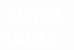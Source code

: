# egypt-tours
<!DOCTYPE html>
<html>
    <head>
        <!-- title of web page-->
        <title>EGY TOURS</title>
        <!--description and keywords of page-->
        <meta charset="UTF-8"/>
        <meta name="description" content="travel to egypt discover anncient egypt and enjoy the sea trips and safari in desert"/>
        <meta name="keywords" content="travel, egypt tours, luxor, pyramids, hurghada, sharm elshik, safari, desert"/>
        <meta name="robots" content="nofollow"/>
        <meta name="viewport" content="width=device-width, initial-scale=1.0"/>
        <meta name="author" content="mohamed saad"/>
        <meta http-equiv="pragma" content="no-cache"/>
        <!--links of stylesheet and frameworks external-->
        <link rel="stylesheet" href="css-stylesheet/styleesheet.css" type="text/css"/>
        <!--stylesheet internal-->
        <style type="text/css">
        @font-face{
    src: url("../fonts/Sen/Sen-Bold.ttf");
    font-family: "mom";
    font-weight: 600;
}
@font-face{
    src: url("../fonts/Sen/Sen-ExtraBold.ttf");
    font-family: "mom";
    font-weight: 900;
}
@font-face{
    src: url("../fonts/Sen/Sen-Regular.ttf");
    font-family: "mom";
    font-weight: 200;
}
body{
    font-size: 16px;
    font-family:"mom", sans-serif;
    font-weight: 200;
    text-align: center;
    margin: 0px;
    
}
/*  header display flex*/
header{
    display: flex;
    flex-direction: row;
    flex-wrap: nowrap;
    justify-content: space-between;
}
/* nav bar style*/
#nav{
    width:80%;
    max-width: 700px;
    display: flex;
    flex-direction: row;
    justify-content: space-evenly;
    align-content: center;
    margin: 10px;
    padding: 10px;
    box-sizing: border-box;
}
li{
    align-self:center;
    list-style: none;
    width:20%;
    max-width: 150px;
    min-width: 100px;
    margin: 5px;
    padding: 5px;
    box-sizing: border-box;
   
}
a{
    font-family: "mom", sans-serif;
    font-weight: 600;
    text-decoration: none;
    transition-property:border ;
    transition-duration: 1s;
    transition-timing-function: cubic-bezier(0.1, 0.82, 0.165, 1);
}
a:link{
    color: rgb(0, 0, 0);
}
a:visited{
    color: rgb(4, 17, 84);
}
#nav a:hover{
    border-bottom:5px solid black;
    padding-bottom: 5px;
}
a img{
   vertical-align: bottom;
   margin-right:10px ;
}
/* signup button*/
#sign-up{
    border-radius:20px 20px;
    background-color: rgb(12, 12, 203);
    font-family: "mom", sans-serif;
    font-weight: 600;
}
#sign-up a{
    color: white;
    vertical-align: middle;
}
#sign-up a:hover {
    border: 0px;
    background-color: rgb(7, 7, 97);
}
/*logo of page*/
#logo{
    text-align: left;
    width: 30%;
    max-width: 100px;
    min-width: 70px;
    margin: 10px;
    padding: 10px;
    box-sizing: border-box;
}
#logo img{
    width:100%;
}
/* body contnet search*/
#intro{
    width: 100%;
    height: 500px;
    background-image: url("../images/giza-2.jpg");
    background-repeat: no-repeat;
    background-size:cover;
    
}

form{
    margin: 10px auto ;
}
#search-1{
    width: 70%;
    max-width: 700px;
    min-width: 400px;
    max-height: 80px;
    min-height: 60px;
    text-align: left;
    padding-left: 60px;
    margin: 40px;
    border-radius: 30px;
    box-sizing: border-box;
    font-family: "mom", sans-serif;
    font-weight: 600;
    font-size: 1.2em;
    background-image: url("../images/icons/search-1.png");
    background-repeat: no-repeat;
    background-position: 15px 15px;
    color: black;
}
#search-2{
    width:100px;
    text-align: center;
    font-family: "mom", sans-serif;
    font-size: 1.2em;
    font-weight: 600;
    color: white;
    background-color: blue;
    border-radius: 20px;
    max-height: 60px;
    min-height: 40px;
}
h1{
    position: relative;
    top:50px;
    left: 200px;
    width: 50%;
    max-width: 500px;
    min-width: 300px;
    padding: 20px;
    box-sizing: border-box;
    text-align: left;
    font-family: "mom", sans-serif;
    font-weight: 900;
    font-size: 3em;
    color: white;
}
/* fig-1 first figure of images */
h2{
    text-align: left;
    font-size: 2em;
    font-family: "mom", sans-serif;
    font-weight: 600;
    margin: 30px;
    padding: 30px;
    box-sizing: border-box;
}
.fig-1{
    display:flex;
    flex-direction: row;
    flex-wrap: wrap;
    justify-content:flex-start;
    margin: 20px;
    padding: 20px;
    box-sizing: border-box;
}
.trips{
    position: relative;
    text-align: left;
    display: flex;
    flex-direction: column;
    align-content: space-between;
    width: 20%;
    height: 100%;
    max-width: 500px;
    min-width: 250px;
    max-height: 800px;
    min-height: 500px;
    margin: 20px;
    padding: 20px;
    box-sizing: border-box;
    box-shadow: 3px 3px 5px 5px rgb(166, 164, 164);
    border-radius:20px ;
    
}
.trips img{
    align-items: flex-start;
    width: 100%;
    max-width: 250;
    min-width: 200px;
    max-height: 250px;
    min-height: 200px;
    border-radius: 10px;   
}

.pra{
    position: absolute;
    top: 220px;
    align-items:center;
    margin: 10px;
    padding: 10px;
}
/*Avaliable activites in egypt*/
.activites{
    border-top: 2px solid rgb(166, 164, 164);
    margin: 20px;
    padding: 20px;
}
.fig-2{
    
    display:flex;
    flex-direction: row;
    flex-wrap: wrap;
    justify-content:flex-start;
    margin: 20px;
    padding: 20px;
    box-sizing: border-box;
}
.activites li{
    border:2px solid rgb(16, 16, 162);
    border-radius: 10px;
    text-align: center;
}
.activites img{
    vertical-align: bottom;
}
/* section of cities in egypt*/
.cities{
    border-top: 2px solid rgb(166, 164, 164);
    margin: 20px;
    padding: 20px;
}
.cities div{
    width: 25%;
    max-width: 400px;
    min-width: 300px;
    max-height: 400px;
    min-height: 300px;
    border-radius: 20px;
    display: flex;
    flex-direction: column;
    justify-content: center;
    margin: 10px;
    padding: 10px;
    box-sizing: border-box;
}
.cities a{
    align-items:center ;
    color: rgb(7, 62, 110);
    font-family: "mom", sans-serif;
    font-weight: 600;
    font-size: 2em;
}
.fig-3{
    display:flex;
    flex-direction: row;
    flex-wrap: wrap;
    justify-content:flex-start;
    margin: 20px;
    padding: 20px;
    box-sizing: border-box;
}
#cairo{
    max-width: 400px;
    min-width: 250px;
    background-image: url("../images/paragrap-images/cairo.jpg");
    background-repeat: no-repeat;
    background-size:cover;
    
    
}
#giza{
    max-width: 400px;
    min-width: 250px;
    background-image: url("../images/paragrap-images/giza.jpg");
    background-repeat: no-repeat;
    background-size:cover;
   
    
}

#alexandria{
    max-width: 400px;
    min-width: 250px;
    background-image: url("../images/paragrap-images/alexandria-1.jpg");
    background-repeat: no-repeat;
    background-size:cover;
    
}
#luxor{
    width: 25%;
    max-width: 400px;
    min-width: 250px;
    background-image: url("../images/paragrap-images/luxor-3.jpg");
    background-repeat: no-repeat;
    background-size:cover;
    
    
}
#aswan{
    max-width: 500px;
    min-width: 250px;
    background-image: url("../images/paragrap-images/aswan-2.jpg");
    background-repeat: no-repeat;
    background-size:cover;
    
    
}
#hurghada{
    max-width: 400px;
    min-width: 250px;
    background-image: url("../images/paragrap-images/hurghada.jpg");
    background-repeat: no-repeat;
    background-size:cover;
    
    
}
#sharm{
    max-width: 400px;
    min-width: 250px;
    background-image: url("../images/paragrap-images/sharm.jpg");
    background-repeat: no-repeat;
    background-size:cover;
    
    
}
#dahab{
    max-width: 400px;
    min-width: 250px;
    background-image: url("../images/paragrap-images/dahab.jpg");
    background-repeat: no-repeat;
    background-size:cover;
    
    
}
#marsa{
    max-width: 400px;
    min-width: 250px;
    background-image: url("../images/paragrap-images/marsaalam.jpg");
    background-repeat: no-repeat;
    background-size:cover;
    
}
/* last section of mainbody*/
#reserv{
    position: relative;
    max-height: 700px;
    min-height: 300px;
    margin: 10px;
    padding: 10px;
    box-sizing: border-box;
    background-image: url("../images/sea.jpg");
    background-repeat: no-repeat;
    background-size: 50% 100%;
    background-color: rgba(151, 192, 255, 0.762);
    border-radius: 20px;
    border-bottom:2px solid rgb(166, 164, 164);
}
#reserv h2{
    margin: 0px;
    padding: 0px;
}

#reserv-email{
    position: absolute;
    left: 50%;
    margin: 10px;
    padding: 10px;
    box-sizing: border-box;
    text-align: left;
}
#email-address{
    width: 100%;
    max-width: 400px;
    min-width: 250px;
    height: 40px;
    border-radius: 10px;
}
#button{
    font-family: "mom", sans-serif;
    font-weight: 600;
    width: 20%;
    max-width: 100px;
    min-width: 80px;
    height: 40px;
    background-color: rgb(0, 0, 255);
    border-radius: 10px;
    margin: 10px;
    padding: 10px;
    box-sizing: border-box;
    color: white;
}
/* footer of page*/
#footer{
    display: flex;
    flex-direction: row;
    flex-wrap: wrap;
    justify-content: space-evenly;
    margin-top: 50px;
    padding: 10px;
    border-top: 2px solid rgb(166, 164, 164);
    background-image: linear-gradient(to bottom, rgb(4, 13, 79), rgb(94, 143, 250));
    color: rgb(255, 255, 255);
    font-family: "mom", sans-serif;
    font-weight: 600;
}
#footer a {
    color: rgb(255, 255, 255);
}
#footer div{
    margin: 10px;
    padding: 10px;
    text-align: left;
    
}
select{
    padding: 10px;
    width: 25%;
    max-width: 700px;
    min-width: 250px;
    height: 40px;
    border-radius: 10px;
    box-sizing: border-box;
}

.socialmedia{
    display: flex;
    flex-direction: row;
    flex-wrap: wrap;
    align-self: flex-end;
    
}
.payment{
    max-width: 300px;
    min-width: 250px;

}
#privacy{
    align-self: flex-end;
}
/* login form*/
#log-in-1{
    font-family: "mom", sans-serif;
    font-weight: 600;
    margin: 50px;
    display: flex;
    flex-direction: column;
    align-content:space-between;
   
}
#log-in-1 div{
    margin: 10px;
    padding: 10px;
}
fieldset{
    width: 80%;
    max-width: 500px;
    min-width: 400px;
    margin: 5px auto;
    box-sizing: border-box;
    border-radius: 20px;
    background-image:linear-gradient(to bottom, rgb(46, 5, 123), rgb(122, 70, 255)) ;
}
#log-in-1 input{
    width: 30%;
    max-width: 500px;
    min-width: 400px;
    padding: 10px 10px 10px 50px;
    box-sizing: border-box;
    border-top:  transparent ;
    border-right: transparent;
    border-left: transparent;
    border-bottom: 2px solid rgb(162, 162, 162);
    border-radius: 10px;
    font-size: 1.2;
    font-weight: bold;
}
#log-in-1 h2{
    margin: 0px;
    padding: 5px;
    font-size: 1.8em;
    text-align: center;
    color: rgb(7, 154, 253);
}
#log-in-1 p{
    text-align: center;
    color: rgb(175, 177, 179);
}
#user input{
    background-image: url("../images/icons/mail.png");
    background-repeat: no-repeat;
    background-position:  left;
}
#psw input{
    background-image: url("../images/icons/lock.png");
    background-repeat: no-repeat;
    background-position:  left;
}
#rem-1{
    display: flex;
    flex-direction: row;
    flex-wrap: nowrap;
    justify-content:space-between;
    color: rgb(255, 255, 255);
}
#rem-1 a{
    color: rgb(255, 255, 255);
}
#rem-1 input{
    align-self: flex-start;
    width: 30px;
    max-width: 20px;
    min-width: 10px;
}

#submit-1 input{
    text-align: center;
    padding: 20px;
    box-sizing: border-box;
    border: 2px solid rgb(104, 117, 211);
    border-radius: 20px;
    background-color: rgb(40, 40, 116);
    color: rgb(255, 255, 255);
    font-size: 1.2em;

}
/*sign-up form*/
#sign-up-1{
    font-family: "mom", sans-serif;
    font-weight: 600;
    margin: 50px;
    display: flex;
    flex-direction: column;
    align-content:space-between;
}
#sign-up-1 input{
    width: 30%;
    max-width: 500px;
    min-width: 400px;
    padding: 10px 10px 10px 50px;
    box-sizing: border-box;
    border-top:  transparent ;
    border-right: transparent;
    border-left: transparent;
    border-bottom: 2px solid rgb(162, 162, 162);
    border-radius: 10px;
    font-size: 1.2;
    font-weight: bold;
}
#sign-up-1 div{
    margin: 10px;
    padding: 10px;
}
#sign-up-1 h2{
    margin: 0px;
    padding: 5px;
    font-size: 1.8em;
    text-align: center;
    color: rgb(7, 154, 253);
}
#policy-1{
    display: flex;
    flex-direction: row;
    flex-wrap: nowrap;
    justify-content:space-between;
    color: rgb(255, 255, 255);
}
#policy-1 input{
    align-self:flex-start;
    width: 30px;
    max-width: 20px;
    min-width: 10px;
}
#policy-1 label{
    text-align: left;
    margin-left:10px ;
}
#submit-2 input{
    text-align: center;
    padding: 20px;
    box-sizing: border-box;
    border: 2px solid rgb(104, 117, 211);
    border-radius: 20px;
    background-color: rgb(40, 40, 116);
    color: rgb(255, 255, 255);
    font-size: 1.2em;
}
/* responsive for mobile 0-500px*/
@media only screen and (max-width: 500px){
    
    #wish,#cart, #log-in, #help{
        display: none;
    }
    #logo{
        max-width: 60px;
        min-width: 50px;
    }
    li{
        max-width: 50px;
        min-width: 30px;
        margin: 2px;
        padding: 2px;
        box-sizing: border-box;
    }
    #nav{
        max-width: 300px;
        min-width: 200px;
    }
    .fig-1{
        justify-content: space-around;
    }
    .fig-2{
        justify-content: space-around;
    }
    .fig-3{
        justify-content: space-around;
    }
    #intro{
        width: 100%;
        max-width: 500px;
        min-width: 450px;
        height: 500px;
        background-image: url("../images/giza-2.jpg");
        background-repeat: no-repeat;
        background-size:cover;
        
       
    }
    #search-1{
        max-width: 300px;
        min-width: 200px;
    }
    h1{
        position: static;
        
    }
    .pra{
        position: static;
    }
    .activites ul{
        display: none;
    }
    #footer{
        width: 100%;
        max-width: 500px;
        min-width: 300px;
        justify-content: space-between;
    }
    #forms select{
        
        max-width: 300px;
        min-width: 200px;
    }
    
    
    
    
}
/*responsive from 500*/
@media only screen and (min-width: 500px){
    body{
        font-size:14px;
       
    }
    #wish,#cart, #log-in, #help{
        display: none;
    }
    li{
        max-width: 50px;
        min-width: 30px;
        margin: 2px;
        padding: 2px;
        box-sizing: border-box;
    }
    .activites ul{
        display: none;
    }
    .fig-3{
        justify-content: center;
    }
    .trips{
        margin: 20px auto;
    }
    
   
}
@media only screen and (min-width: 800px){
    body{
        font-size:16px;
       
    }
    #wish,#cart, #log-in, #help{
        display:inline;
    }
    li{
        align-self:center;
        list-style: none;
        width:20%;
        max-width: 150px;
        min-width: 100px;
        margin: 5px;
        padding: 5px;
        box-sizing: border-box;
       
    }
    .activites ul{
        display: flex;
    }
    .trips{
        margin: 20px;
    }
    .fig-1{
        justify-content: space-between;
    }
    
   
}
@media only screen and (max-width: 700px){
    body{
        font-size: 10px;
    }
    #reserv{
        position: static;
        background-image: none;
        max-height: 500px;
        min-height: 300px;
        margin: 10px;
        padding: 10px;
    }
    #reserv-email{
        position: static;
        margin: 5px;
        padding: 5px;
    }
    #email-address{
        width: 60%;
        max-width: 600px;
        min-width: 200px;
    }
    #log-in-1 h2{
        font-size: 1.3em;
    }
    #log-in-1 p{
        font-size: 1.2em;
    }
    fieldset{
        width: 100%;
        max-width: 500px;
        min-width: 300px;
        
    }
    #log-in-1 input{
       
        max-width: 300px;
        min-width: 230px;
    }
    #rem-1 input{
        
        width: 20px;
        max-width: 10px;
        min-width: 5px;
    
    }
    #sign-up-1 h2{
        font-size: 1.3em;
    }
    #sign-up-1 label{
        font-size: 1.2em;
        
    }
    #sign-up-1 input{
        max-width: 300px;
        min-width: 230px;
    }
    #policy-1 input{
        width: 30px;
        max-width: 20px;
        min-width: 10px;
    }
}
@media only screen and (width: 540px){
    body{
        font-size: 10px;
    }
    #log-in-1 h2 {
            font-size: 1.3em;
        }
    
        #log-in-1 p {
            font-size: 1.2em;
        }
    
        fieldset {
            width: 100%;
    
        }
    
        #log-in-1 input {
            max-width: 400px;
            min-width: 300px;
        }
    
        #rem-1 input {
            width: 20px;
            max-width: 15px;
            min-width: 10px;
        }
        #rem-1{
            justify-content: space-around;
        }
        #sign-up-1 h2{
            font-size: 1.3em;
        }
        #sign-up-1 label{
            font-size: 1.2em;
            
        }
        #sign-up-1 input{
            max-width: 400px;
            min-width: 300px;
        }
        #policy-1 input{
            width: 20px;
            max-width: 15px;
            min-width: 10px;
        }
}




        </style>
        <!--script of javascripts code-->
        <script>

        </script>
    </head>
    <!--body of our contents-->
    <body>
        <!--the header of nav bar-->
        <header>
            <div id="logo">
                <img src="images/logo/logo-1.png" alt="logo-egy-tours"/>
            </div>
            <ul id="nav">
                <li><a href="#"><img src="images/icons/heart-1.png" alt="wishlist"/><span id="wish">Wishlist</span></a>
                </li>
                <li><a href="#"><img src="images/icons/shopping-cart-1.png" alt="cart"/><span id="cart">cart</span></a>
                </li>
                <li><a href="#"><img src="images/icons/question-1.png" alt="help"/><span id="help">Help</span></a>
                </li>
                <li><a href="log-in/log-in.html"><img src="images/icons/log-in-1.png" alt="log-in"/><span id="log-in">log in</span></a>
                </li>
                <li id="sign-up"><a href="sign-up/sign-up.html">Sign up</a></li>
            </ul>
        </header>
        <main>
            <!--intro of page with bagground-->
            <section>
                <div id="intro">
                    <form method="post" action="#">
                        <input id="search-1" type="search" name="search" placeholder="where are you going?"/>
                        <input id="search-2" type="submit" name="search" value="Search"/> 
                    </form>
                    <h1>Discover a wonderful places in Egypt</h1>
                </div>
            </section>
            <!--content of page-->
            <section>
                <h2>Our bset places to visit in Egypt</h2>
                <figure class="fig-1">
                    <div class="trips">
                        <div class="img-1">
                            <a href="#"><img src="images/paragrap-images/luxor-1.jpg"/></a>
                        </div>
                        <div class="pra">
                            <h3><a href="#">Luxor</a></h3>
                            <p>
                                Wonderful place you can visit to see history around you in most greatest temples not just
                                in Egypt but also in world like karnak tempel and luxor tempel.     
                            </p>
                            <p>
                                duration 12 - 15 hours trip
                            </p>
                        </div>
                    </div>
                    <div class="trips">
                        <div class="img-1">
                            <a href="#"><img src="images/paragrap-images/aswan-2.jpg"/></a>
                        </div>
                        <div class="pra">
                            <h3><a href="#">Aswan</a></h3>
                            <p>
                                The second most wonderful place that you can visit and enjoy your time
                                just you can go to Aswan where a beautiful tempel called Phillie.
                            </p>
                            <p>
                                duration 6 - 8 hours trip
                            </p>
                        </div>
                    </div>
                    <div class="trips">
                        <div class="img-1">
                            <a href="#"><img src="images/paragrap-images/cave-1.jpg"/></a>
                        </div>
                        <div class="pra">
                            <h3><a href="#">Pyramids</a></h3>
                            <p>
                                The most imprortant journey that make you feel ammazed that watching one of seven wonders
                                of ancient world take you to a journy inside ancient history.  
                            </p>
                            <p>
                                duration 3 - 4 hours trip
                            </p>
                        </div>
                    </div>
                    <div class="trips">
                        <div class="img-1">
                            <a href="#"><img src="images/paragrap-images/boat.jpg"/></a>
                        </div>
                        <div class="pra">
                            <h3><a href="#">Sea trip</a></h3>
                            <p>
                                Here you can find a wonderful journey to sea trips where a beautiful coral reefs
                                and clear water you can find it in one of two popular places in Egypt sharm el shekh and hurghada.  
                            </p>
                            <p>
                                duration 6- 7 hours trip
                            </p>
                        </div>
                    </div>
                </figure>
            </section>
            <!--avaliable activites in Egypt-->
            <section class="activites">
                <h2>
                    Avaliable activites
                </h2>
                <ul class="fig-2">
                    <li>
                        <a href="#">Guided Tours</a>
                    </li>
                    <li>
                        <a href="#">Water activities</a>
                    </li>
                <li>
                    <a href="#">Desert safari</a>
                </li>
                <li>
                    <a href="#">Day trips</a>
                </li>
                <li>
                    <a href="#">Adventuers</a>
                </li>
                <li>
                    <a href="#">Private tours</a>
                </li>
                <li>
                    <a href="#"><img src="images/icons/filter-1.png"/>Filter</a>
                </li>
            </section>
            <!--second part of activites-->
            <section>
                <figure class="fig-1">
                    <div class="trips">
                        <div class="img-1">
                            <a href="#"><img src="images/paragrap-images/luxor-2.jpg"/></a>
                        </div>
                        <div class="pra">
                            <h3><a href="#">Day Trip</a></h3>
                            <p>
                                From Hurghada: Luxor valley of the kings Full-day Trips     
                            </p>
                            <p>
                                duration 13 - 16 hours trip small group
                            </p>
                        </div>
                    </div>
                    <div class="trips">
                        <div class="img-1">
                            <a href="#"><img src="images/paragrap-images/canyon.jpg"/></a>
                        </div>
                        <div class="pra">
                            <h3><a href="#">Water Activity</a></h3>
                            <p>
                                Sharm El-sheikh: Colored Canyon, Blue Hole and Dahab day trip
                            </p>
                            <p>
                                duration 8 hours trip small group
                            </p>
                        </div>
                    </div>
                    <div class="trips">
                        <div class="img-1">
                            <a href="#"><img src="images/paragrap-images/nile.jpg"/></a>
                        </div>
                        <div class="pra">
                            <h3><a href="#">Water Activity</a></h3>
                            <p>
                                Cairo: Dinner cruise on the Nile river with entertainment.
                            </p>
                            <p>
                                duration 4 hours trip small group
                            </p>
                        </div>
                    </div>
                    <div class="trips">
                        <div class="img-1">
                            <a href="#"><img src="images/paragrap-images/safari.jpg"/></a>
                        </div>
                        <div class="pra">
                            <h3><a href="#">Adventuer</a></h3>
                            <p>
                                Hurghada: Quad, jeep, camel and Buggy safari with BBQ dinner.  
                            </p>
                            <p>
                                duration 7 hours trip
                            </p>
                        </div>
                    </div>
                    <!--third activites in egypt-->
                    <div class="trips">
                        <div class="img-1">
                            <a href="#"><img src="images/paragrap-images/pyramids.jpg"/></a>
                        </div>
                        <div class="pra">
                            <h3><a href="#">Day Trip</a></h3>
                            <p>
                                From Cairo: Pyramids of Giza, Sphinx, Saqqara & Memphis Tour.     
                            </p>
                            <p>
                                duration 8 hours.
                            </p>
                        </div>
                    </div>
                    <div class="trips">
                        <div class="img-1">
                            <a href="#"><img src="images/paragrap-images/tent.jpg"/></a>
                        </div>
                        <div class="pra">
                            <h3><a href="#">ADVENTURE</a></h3>
                            <p>
                                Sharm El Sheikh: ATV, Bedouin Tent with BBQ Dinner and Show
                            </p>
                            <p>
                                duration 5 hours.
                            </p>
                        </div>
                    </div>
                    <div class="trips">
                        <div class="img-1">
                            <a href="#"><img src="images/paragrap-images/dolphin.jpg"/></a>
                        </div>
                        <div class="pra">
                            <h3><a href="#">WATER ACTIVITY</a></h3>
                            <p>
                                Hurghada: Dolphin-Watching Cruise with Snorkeling and Lunch
                            </p>
                            <p>
                                duration 7 - 8 hours.
                            </p>
                        </div>
                    </div>
                    <div class="trips">
                        <div class="img-1">
                            <a href="#"><img src="images/paragrap-images/saqqara.jpg"/></a>
                        </div>
                        <div class="pra">
                            <h3><a href="#">DAY TRIP</a></h3>
                            <p>
                                Cairo: Pyramids, Sakkara & Memphis Private Tour with Lunch  
                            </p>
                            <p>
                                duration 8 hours.
                            </p>
                        </div>
                    </div>
                    <!--Fourth activites in egypt-->
                    <div class="trips">
                        <div class="img-1">
                            <a href="#"><img src="images/paragrap-images/alexandria.jpg"/></a>
                        </div>
                        <div class="pra">
                            <h3><a href="#">Day Trip</a></h3>
                            <p>
                                From Cairo: Full-Day Historical Alexandria Tour    
                            </p>
                            <p>
                                duration 10 - 11 hours.
                            </p>
                        </div>
                    </div>
                    <div class="trips">
                        <div class="img-1">
                            <a href="#"><img src="images/paragrap-images/egypt.jpg"/></a>
                        </div>
                        <div class="pra">
                            <h3><a href="#">DAY TRIP</a></h3>
                            <p>
                                From Hurghada: Full-Day Trip to Cairo & Giza with BBQ Lunch
                            </p>
                            <p>
                                duration 16 hours - 1 day.
                            </p>
                        </div>
                    </div>
                    <div class="trips">
                        <div class="img-1">
                            <a href="#"><img src="images/paragrap-images/orange.jpg"/></a>
                        </div>
                        <div class="pra">
                            <h3><a href="#">WATER ACTIVITY</a></h3>
                            <p>
                                Red Sea Governorate: Orange Bay Snorkeling Cruise with Lunch
                            </p>
                            <p>
                                duration 7 - 8 hours small group.
                            </p>
                        </div>
                    </div>
                    <div class="trips">
                        <div class="img-1">
                            <a href="#"><img src="images/paragrap-images/oasis.jpg"/></a>
                        </div>
                        <div class="pra">
                            <h3><a href="#">ADVENTURE</a></h3>
                            <p>
                                Cairo: 2-Day Bahariya Oasis Camp and Desert Tour 
                            </p>
                            <p>
                                duration 2 days.
                            </p>
                        </div>
                    </div>
                </figure>
            </section>    
            <!--cities in egypt section-->
            <section class="cities">
                <h2>Citie in Egypt</h2>
                <figure class="fig-3">
                    <div id="cairo">
                        <a href="#">Cairo</a>
                    </div>
                    <div id="giza">
                        <a href="#">Giza</a>
                    </div>
                    <div id="alexandria">
                        <a href="#">Alexandria</a>
                    </div>
                    <div id="luxor">
                        <a href="#">Luxor</a>
                    </div>
                    <div id="aswan">
                        <a href="#">Aswan</a>
                    </div>
                    <div id="hurghada">
                        <a href="#">Hurghada</a>
                    </div>
                    <div id="sharm">
                        <a href="#">Sharm elsheikh</a>
                    </div>
                    <div id="dahab">
                        <a href="#">Dahab</a>
                    </div>
                    <div id="marsa">
                        <a href="#">Marsa alam</a>
                    </div>
                </figure>
            </section>
            <!--last section of main body-->
            <section id="reservition">
                <div id="reserv">
                    <div id="reserv-email">
                        <form>
                            <h2>Your travel journey starts here</h2>
                            <p>
                            Sign up now for travel tips, personalized itineraries, 
                            and vacation inspiration straight to your inbox.
                            </p>
                            <input id="email-address" type="email" name="sign-up" placeholder="Email"/>
                            <input id="button" type="submit" name="submit" value="Sign up"/>
                        </form>
                    </div>
                </div>
            </section>
        </main>
        <!--footer of page-->
        <footer id="footer">
            <!--languages and currency-->
            <div id="forms">
                <form>
                    <div>
                        <label for="lang">Languages</label>
                    </div>
                    <select id="lang" name="lang">
                        <option value="Eng">English</option>
                        <option value="Fren">French</option>
                        <option value="Italy">Italian</option>
                        <option value="german">German</option>
                        <option value="rus">Russian</option>
                        <option value="chin">Chinese</option>
                        <option value="arabic">Arabic</option>
                        <option value="spanish">Spanish</option>
                    </select>
                    <div>
                        <label for="cur">Currency</label>
                    </div>
                    <select id="cur" name="currency">
                        <option value="$">USA DOLLAR</option>
                        <option value="euro">EURO</option>
                        <option value="gbp">BRITISH POUND</option>
                        <option value="egp">EGYPTIAN POUND</option>
                    </select>   
                </form>
            </div>
            <!--suuport and about company-->
            <div>
                <div><a href="#">Support</a></div>
                <div><a href="#">Contact</a></div>
                <div><a href="#">Blog</a></div>
                <div><a href="#">Privacy and Policy</a></div>
            </div>
            <div>
                <div><a href="#">About us</a></div>
                <div><a href="#">Gift cards</a></div>
                <div><a href="#">Company</a></div>
                <div><a href="#">Travel guide</a></div>
            </div> 
            <!--our social media-->
            <div class="socialmedia">
                <div><a href="#"><img src="images/icons8-facebook-f-48.png" alt="facebook" title="facebook"/></a></div>
                <div><a href="#"><img src="images/icons8-twitter-48.png" alt="twitter" title="tiwtter"/></a></div>
                <div><a href="#"><img src="images/icons8-instagram-24.png" alt="instgram" title="instgram"/></a></div>
                <div><a href="#"><img src="images/icons8-pinterest-24.png" alt="pinterest" title="pinterest"/></a></div>
            </div>
            <div id="privacy">
                <div>© 2023 – 2024 EGY-TOURS. Made in EGYPT in Cairo.</div>
                <div class="payment">
                    <img src="images/payment-methods/cards-icons.png"/>
                </div> 
            </div>  
        </footer>
    </body>
</html>
